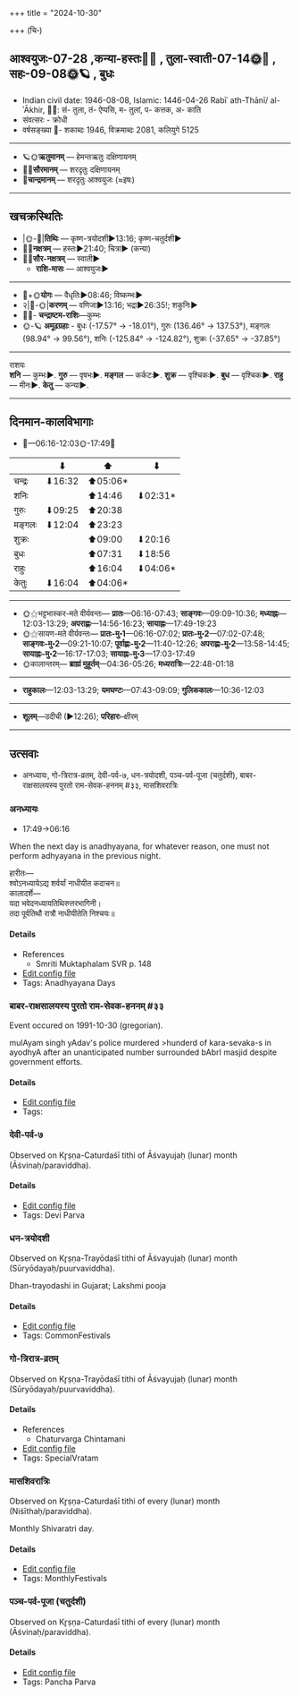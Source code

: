 +++
title = "2024-10-30"

+++
(चि॰)
## आश्वयुजः-07-28  ,कन्या-हस्तः🌛🌌  ,  तुला-स्वाती-07-14🌞🌌  ,  सहः-09-08🌞🪐  , बुधः
- Indian civil date: 1946-08-08, Islamic: 1446-04-26 Rabīʿ ath-Thānī/ al-ʾĀkhir, 🌌🌞: सं- तुला, तं- ऐप्पसि, म- तुलां, प- कत्तक, अ- काति
- संवत्सरः - क्रोधी
- वर्षसङ्ख्या 🌛- शकाब्दः 1946, विक्रमाब्दः 2081, कलियुगे 5125
___________________
- 🪐🌞**ऋतुमानम्** — हेमन्तऋतुः दक्षिणायनम्
- 🌌🌞**सौरमानम्** — शरदृतुः दक्षिणायनम्
- 🌛**चान्द्रमानम्** — शरदृतुः आश्वयुजः (≈इषः)
___________________


## खचक्रस्थितिः
- |🌞-🌛|**तिथिः** — कृष्ण-त्रयोदशी►13:16; कृष्ण-चतुर्दशी►  
- 🌌🌛**नक्षत्रम्** — हस्तः►21:40; चित्रा► (कन्या)  
- 🌌🌞**सौर-नक्षत्रम्** — स्वाती►  
  - **राशि-मासः** — आश्वयुजः► 
___________________
- 🌛+🌞**योगः** — वैधृतिः►08:46; विष्कम्भः►  
- २|🌛-🌞|**करणम्** — वणिजा►13:16; भद्रा►26:35!; शकुनिः►  
- 🌌🌛- **चन्द्राष्टम-राशिः**—कुम्भः  
- 🌞-🪐 **अमूढग्रहाः** - बुधः (-17.57° → -18.01°), गुरुः (136.46° → 137.53°), मङ्गलः (98.94° → 99.56°), शनिः (-125.84° → -124.82°), शुक्रः (-37.65° → -37.85°)
___________________
राशयः  
**शनि** — कुम्भः►. **गुरु** — वृषभः►. **मङ्गल** — कर्कटः►. **शुक्र** — वृश्चिकः►. **बुध** — वृश्चिकः►. **राहु** — मीनः►. **केतु** — कन्या►. 
___________________


## दिनमान-कालविभागाः
- 🌅—06:16-12:03🌞-17:49🌇  

|      |⬇     |⬆     |⬇     |
|------|-----|-----|------|
|चन्द्रः|⬇16:32 |⬆05:06*|     |
|शनिः   |     |⬆14:46 |⬇02:31*|
|गुरुः  |⬇09:25 |⬆20:38 |     |
|मङ्गलः |⬇12:04 |⬆23:23 |     |
|शुक्रः |     |⬆09:00 |⬇20:16 |
|बुधः   |     |⬆07:31 |⬇18:56 |
|राहुः  |     |⬆16:04 |⬇04:06*|
|केतुः  |⬇16:04 |⬆04:06*|     |
___________________
- 🌞⚝भट्टभास्कर-मते वीर्यवन्तः— **प्रातः**—06:16-07:43; **साङ्गवः**—09:09-10:36; **मध्याह्नः**—12:03-13:29; **अपराह्णः**—14:56-16:23; **सायाह्नः**—17:49-19:23  
- 🌞⚝सायण-मते वीर्यवन्तः— **प्रातः-मु॰1**—06:16-07:02; **प्रातः-मु॰2**—07:02-07:48; **साङ्गवः-मु॰2**—09:21-10:07; **पूर्वाह्णः-मु॰2**—11:40-12:26; **अपराह्णः-मु॰2**—13:58-14:45; **सायाह्नः-मु॰2**—16:17-17:03; **सायाह्नः-मु॰3**—17:03-17:49  
- 🌞कालान्तरम्— **ब्राह्मं मुहूर्तम्**—04:36-05:26; **मध्यरात्रिः**—22:48-01:18  
___________________
- **राहुकालः**—12:03-13:29; **यमघण्टः**—07:43-09:09; **गुलिककालः**—10:36-12:03  
___________________
- **शूलम्**—उदीची (►12:26); **परिहारः**–क्षीरम्  
___________________

## उत्सवाः
- अनध्यायः, गो-त्रिरात्र-व्रतम्, देवी-पर्व-७, धन-त्रयोदशी, पञ्च-पर्व-पूजा (चतुर्दशी), बाबर-राक्षसालयस्य पुरतो राम-सेवक-हननम् #३३, मासशिवरात्रिः
### अनध्यायः
- 17:49→06:16



When the next day is anadhyayana, for whatever reason, one must not perform adhyayana in the previous night.

हारीतः—  
श्वोऽनध्यायेऽद्य शर्वर्यां नाधीयीत कदाचन॥  
कालादर्शे—  
यदा भवेदनध्यायतिथिरुत्तरभागिनी।  
तदा पूर्वतिथौ रात्रौ नाधीयीतेति निश्चयः॥



#### Details
- References
  - Smriti Muktaphalam SVR p.  148
- [Edit config file](https://github.com/jyotisham/adyatithi/blob/master/time_focus/adhyayana/description_only/anadhyAyaH~pUrvarAtrau.toml)
- Tags: Anadhyayana Days


### बाबर-राक्षसालयस्य पुरतो राम-सेवक-हननम् #३३

Event occured on 1991-10-30 (gregorian). 

mulAyam singh yAdav's police murdered >hunderd of kara-sevaka-s in ayodhyA after an unanticipated number surrounded bAbrI masjid despite government efforts.

#### Details
- [Edit config file](https://github.com/jyotisham/adyatithi/blob/master/mahApuruSha/xatra-later/gregorian/day/10/30/bAbara-rAkSasAlayasya_purato_rAma-sevaka-hananam.toml)
- Tags: 


### देवी-पर्व-७

Observed on Kr̥ṣṇa-Caturdaśī tithi of Āśvayujaḥ (lunar) month (Āśvinaḥ/paraviddha). 



#### Details
- [Edit config file](https://github.com/jyotisham/adyatithi/blob/master/devatA/devIparva/lunar_month/tithi/07/29/devi-parva-7.toml)
- Tags: Devi Parva


### धन-त्रयोदशी

Observed on Kr̥ṣṇa-Trayōdaśī tithi of Āśvayujaḥ (lunar) month (Sūryōdayaḥ/puurvaviddha). 

Dhan-trayodashi in Gujarat; Lakshmi pooja

#### Details
- [Edit config file](https://github.com/jyotisham/adyatithi/blob/master/general/lunar_month/tithi/07/28/dhana-trayOdazI.toml)
- Tags: CommonFestivals


### गो-त्रिरात्र-व्रतम्

Observed on Kr̥ṣṇa-Trayōdaśī tithi of Āśvayujaḥ (lunar) month (Sūryōdayaḥ/puurvaviddha). 



#### Details
- References
  - Chaturvarga Chintamani
- [Edit config file](https://github.com/jyotisham/adyatithi/blob/master/general/lunar_month/tithi/07/28/gO-trirAtra-vratam~2.toml)
- Tags: SpecialVratam


### मासशिवरात्रिः

Observed on Kr̥ṣṇa-Caturdaśī tithi of every (lunar) month (Niśīthaḥ/paraviddha). 

Monthly Shivaratri day.

#### Details
- [Edit config file](https://github.com/jyotisham/adyatithi/blob/master/devatA/shaiva/lunar_month/tithi/00/29/mAsazivarAtriH.toml)
- Tags: MonthlyFestivals


### पञ्च-पर्व-पूजा (चतुर्दशी)

Observed on Kr̥ṣṇa-Caturdaśī tithi of every (lunar) month (Āśvinaḥ/paraviddha). 



#### Details
- [Edit config file](https://github.com/jyotisham/adyatithi/blob/master/devatA/devIparva/lunar_month/tithi/00/29/pancha-parva-4.toml)
- Tags: Pancha Parva


